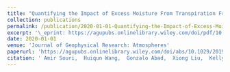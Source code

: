 ```yaml
---
title: "Quantifying the Impact of Excess Moisture From Transpiration From Crops on an Extreme Heat Wave Event in the Midwestern U.S.: A Top-Down Constraint From Moderate Resolution Imaging Spectroradiometer Water Vapor Retrieval"
collection: publications
permalink: /publication/2020-01-01-Quantifying-the-Impact-of-Excess-Moisture-From-Transpiration-From-Crops-on-an-Extreme-Heat-Wave-Event-in-the-Midwestern-US-A-Top-Down-Constraint-From-Moderate-Resolution-Imaging-Spectroradiometer-Water-Vapor-Retrieval
excerpt: '\_eprint: https://agupubs.onlinelibrary.wiley.com/doi/pdf/10.1029/2019JD031941'
date: 2020-01-01
venue: 'Journal of Geophysical Research: Atmospheres'
paperurl: 'https://agupubs.onlinelibrary.wiley.com/doi/abs/10.1029/2019JD031941'
citation: ' Amir Souri,  Huiqun Wang,  Gonzalo Abad,  Xiong Liu,  Kelly Chance, &quot;Quantifying the Impact of Excess Moisture From Transpiration From Crops on an Extreme Heat Wave Event in the Midwestern U.S.: A Top-Down Constraint From Moderate Resolution Imaging Spectroradiometer Water Vapor Retrieval.&quot; Journal of Geophysical Research: Atmospheres, 2020.'
---
```

